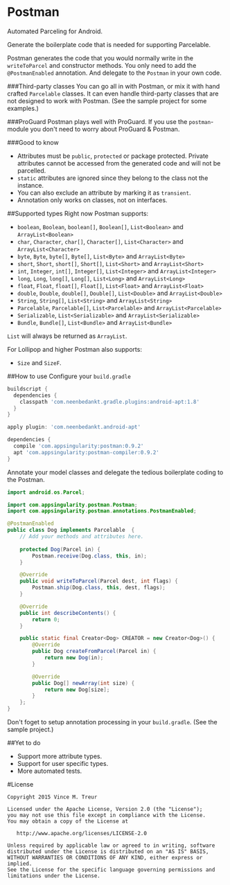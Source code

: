 Postman
============

Automated Parceling for Android.

Generate the boilerplate code that is needed for supporting Parcelable.

Postman generates the code that you would normally write in the ```writeToParcel``` and constructor methods. 
You only need to add the ```@PostmanEnabled``` annotation. And delegate to the ```Postman``` in your own code.

###Third-party classes
You can go all in with Postman, or mix it with hand crafted ```Parcelable``` classes.
It can even handle third-party classes that are not designed to work with Postman. (See the sample project for some examples.)

###ProGuard
Postman plays well with ProGuard. If you use the ```postman```-module you don't need to worry about ProGuard & Postman.


###Good to know
-  Attributes must be ```public```, ```protected``` or package protected. Private attributes cannot be accessed from the generated code and will not be parcelled.
- ```static``` attributes are ignored since they belong to the class not the instance.
- You can also exclude an attribute by marking it as ```transient```.
- Annotation only works on classes, not on interfaces.

##Supported types
Right now Postman supports:

- ```boolean```, ```Boolean```, ```boolean[]```, ```Boolean[]```, ```List<Boolean>``` and ```ArrayList<Boolean>```
- ```char```, ```Character```, ```char[]```, ```Character[]```, ```List<Character>``` and ```ArrayList<Character>```
- ```byte```, ```Byte```, ```byte[]```, ```Byte[]```, ```List<Byte>``` and ```ArrayList<Byte>```
- ```short```, ```Short```, ```short[]```, ```Short[]```, ```List<Short>``` and ```ArrayList<Short>```
- ```int```, ```Integer```, ```int[]```, ```Integer[]```, ```List<Integer>``` and ```ArrayList<Integer>```
- ```long```, ```Long```, ```long[]```, ```Long[]```, ```List<Long>``` and ```ArrayList<Long>```
- ```float```, ```Float```, ```float[]```, ```Float[]```, ```List<Float>``` and ```ArrayList<Float>```
- ```double```, ```Double```, ```double[]```, ```Double[]```, ```List<Double>``` and ```ArrayList<Double>```
- ```String```, ```String[]```, ```List<String>``` and ```ArrayList<String>```
- ```Parcelable```, ```Parcelable[]```, ```List<Parcelable>``` and ```ArrayList<Parcelable>```
- ```Serializable```, ```List<Serializable>``` and ```ArrayList<Serializable>```
- ```Bundle```, ```Bundle[]```, ```List<Bundle>``` and ```ArrayList<Bundle>```

```List``` will always be returned as ```ArrayList```.


For Lollipop and higher Postman also supports:

- ```Size``` and ```SizeF```.


##How to use
Configure your ```build.gradle```

```groovy
buildscript {
  dependencies {
    classpath 'com.neenbedankt.gradle.plugins:android-apt:1.8'
  }
}

apply plugin: 'com.neenbedankt.android-apt'

dependencies {
  compile 'com.appsingularity:postman:0.9.2'
  apt 'com.appsingularity:postman-compiler:0.9.2'
}
```

Annotate your model classes and delegate the tedious boilerplate coding to the Postman.

```java
import android.os.Parcel;

import com.appsingularity.postman.Postman;
import com.appsingularity.postman.annotations.PostmanEnabled;

@PostmanEnabled
public class Dog implements Parcelable  {
	// Add your methods and attributes here.
	
	protected Dog(Parcel in) {
		Postman.receive(Dog.class, this, in);
	}

	@Override
	public void writeToParcel(Parcel dest, int flags) {
		Postman.ship(Dog.class, this, dest, flags);
	}

	@Override
	public int describeContents() {
		return 0;
	}

	public static final Creator<Dog> CREATOR = new Creator<Dog>() {
		@Override
		public Dog createFromParcel(Parcel in) {
			return new Dog(in);
		}

		@Override
		public Dog[] newArray(int size) {
			return new Dog[size];
		}
	};
}
```

Don't foget to setup annotation processing in your ```build.gradle```.
(See the sample project.)


##Yet to do
- Support more attribute types.
- Support for user specific types.
- More automated tests.

#License

    Copyright 2015 Vince M. Treur

    Licensed under the Apache License, Version 2.0 (the "License");
    you may not use this file except in compliance with the License.
    You may obtain a copy of the License at

       http://www.apache.org/licenses/LICENSE-2.0

    Unless required by applicable law or agreed to in writing, software
    distributed under the License is distributed on an "AS IS" BASIS,
    WITHOUT WARRANTIES OR CONDITIONS OF ANY KIND, either express or implied.
    See the License for the specific language governing permissions and
    limitations under the License.



